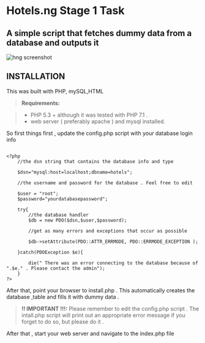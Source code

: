 
Hotels.ng Stage 1 Task
===================
A simple script that fetches dummy data from a database and outputs it
----------

![hng screenshot](https://res.cloudinary.com/dsreqkgmh/image/upload/v1503061689/Screenshot_from_2017-08-18_14_02_19_fbkhbf.png "hng screenshot")

INSTALLATION
-------------
This was built with PHP, mySQL,HTML


> **Requirements:**

> - PHP 5.3 + although it was tested with PHP 7.1 .
> - web server ( preferably apache ) and mysql installed.


So first things first , update the config.php script with your database login info <i class="icon-file"></i>


```

<?php
 	//the dsn string that contains the database info and type
 	
 	$dsn="mysql:host=localhost;dbname=hotels";

 	//the username and password for the database . Feel free to edit
 	
 	$user = "root";
 	$password="yourdatabasepassword";

 	try{
		//the database handler
		$db = new PDO($dsn,$user,$password);

		//get as many errors and exceptions that occur as possible
		
		$db->setAttribute(PDO::ATTR_ERRMODE, PDO::ERRMODE_EXCEPTION );

 	}catch(PDOException $e){

 		die(" There was an error connecting to the database because of ".$e." . Please contact the admin");
 	}
?>
```
	
	
	
After that, point your browser to install.php . This automatically creates the database ,table and fills it with dummy data .

> **!! IMPORTANT !!!:**
>  Please remember to edit the config.php script . The intall.php script will print out an appropriate error message if you forget to do so, but please do it .

After that , start your web server and navigate to the index.php file 

